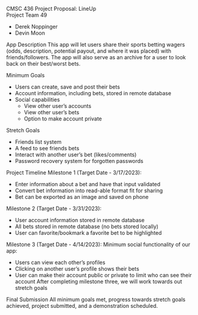 ﻿CMSC 436 Project Proposal: LineUp  
Project Team 49
* Derek Noppinger
* Devin Moon


App Description
This app will let users share their sports betting wagers (odds, description, potential payout, and where it was placed) with friends/followers. The app will also serve as an archive for a user to look back on their best/worst bets.


Minimum Goals
* Users can create, save and post their bets
* Account information, including bets, stored in remote database
* Social capabilities
   * View other user’s accounts
   * View other user’s bets
   * Option to make account private


Stretch Goals
* Friends list system
* A feed to see friends bets
* Interact with another user’s bet (likes/comments)
* Password recovery system for forgotten passwords


Project Timeline
Milestone 1 (Target Date - 3/17/2023):
* Enter information about a bet and have that input validated
* Convert bet information into read-able format fit for sharing
* Bet can be exported as an image and saved on phone


Milestone 2 (Target Date - 3/31/2023):
* User account information stored in remote database
* All bets stored in remote database (no bets stored locally)
* User can favorite/bookmark a favorite bet to be highlighted


Milestone 3 (Target Date - 4/14/2023):
Minimum social functionality of our app:
* Users can view each other’s profiles
* Clicking on another user’s profile shows their bets
* User can make their account public or private to limit who can see their account
After completing milestone three, we will work towards out stretch goals


Final Submission
All minimum goals met, progress towards stretch goals achieved, project submitted, and a demonstration scheduled.
